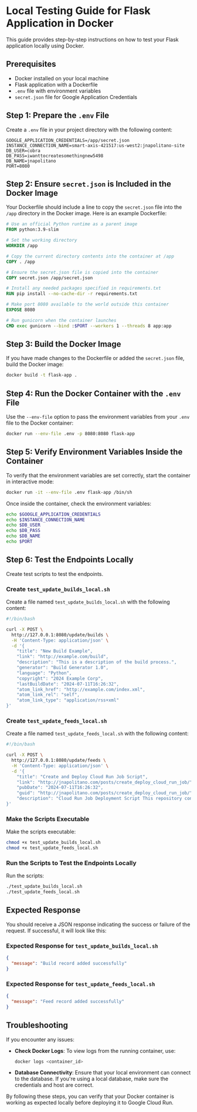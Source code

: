 
# Local Testing Guide for Flask Application in Docker

This guide provides step-by-step instructions on how to test your Flask application locally using Docker.

## Prerequisites

- Docker installed on your local machine
- Flask application with a Dockerfile
- `.env` file with environment variables
- `secret.json` file for Google Application Credentials

## Step 1: Prepare the `.env` File

Create a `.env` file in your project directory with the following content:

```env
GOOGLE_APPLICATION_CREDENTIALS=/app/secret.json
INSTANCE_CONNECTION_NAME=smart-axis-421517:us-west2:jnapolitano-site
DB_USER=cobra
DB_PASS=iwanttocreatesomethingnew5498
DB_NAME=jnapolitano
PORT=8080
```

## Step 2: Ensure `secret.json` is Included in the Docker Image

Your Dockerfile should include a line to copy the `secret.json` file into the `/app` directory in the Docker image. Here is an example Dockerfile:

```Dockerfile
# Use an official Python runtime as a parent image
FROM python:3.9-slim

# Set the working directory
WORKDIR /app

# Copy the current directory contents into the container at /app
COPY . /app

# Ensure the secret.json file is copied into the container
COPY secret.json /app/secret.json

# Install any needed packages specified in requirements.txt
RUN pip install --no-cache-dir -r requirements.txt

# Make port 8080 available to the world outside this container
EXPOSE 8080

# Run gunicorn when the container launches
CMD exec gunicorn --bind :$PORT --workers 1 --threads 8 app:app
```

## Step 3: Build the Docker Image

If you have made changes to the Dockerfile or added the `secret.json` file, build the Docker image:

```bash
docker build -t flask-app .
```

## Step 4: Run the Docker Container with the `.env` File

Use the `--env-file` option to pass the environment variables from your `.env` file to the Docker container:

```bash
docker run --env-file .env -p 8080:8080 flask-app
```

## Step 5: Verify Environment Variables Inside the Container

To verify that the environment variables are set correctly, start the container in interactive mode:

```bash
docker run -it --env-file .env flask-app /bin/sh
```

Once inside the container, check the environment variables:

```sh
echo $GOOGLE_APPLICATION_CREDENTIALS
echo $INSTANCE_CONNECTION_NAME
echo $DB_USER
echo $DB_PASS
echo $DB_NAME
echo $PORT
```

## Step 6: Test the Endpoints Locally

Create test scripts to test the endpoints.

### Create `test_update_builds_local.sh`

Create a file named `test_update_builds_local.sh` with the following content:

```bash
#!/bin/bash

curl -X POST \
  http://127.0.0.1:8080/update/builds \
  -H 'Content-Type: application/json' \
  -d '{
    "title": "New Build Example",
    "link": "http://example.com/build",
    "description": "This is a description of the build process.",
    "generator": "Build Generator 1.0",
    "language": "Python",
    "copyright": "2024 Example Corp",
    "lastBuildDate": "2024-07-11T16:26:32",
    "atom_link_href": "http://example.com/index.xml",
    "atom_link_rel": "self",
    "atom_link_type": "application/rss+xml"
}'
```

### Create `test_update_feeds_local.sh`

Create a file named `test_update_feeds_local.sh` with the following content:

```bash
#!/bin/bash

curl -X POST \
  http://127.0.0.1:8080/update/feeds \
  -H 'Content-Type: application/json' \
  -d '{
    "title": "Create and Deploy Cloud Run Job Script",
    "link": "http://jnapolitano.com/posts/create_deploy_cloud_run_job/",
    "pubDate": "2024-07-11T16:26:32",
    "guid": "http://jnapolitano.com/posts/create_deploy_cloud_run_job/",
    "description": "Cloud Run Job Deployment Script This repository contains a script to build and deploy a Python application as a Cloud Run Job using Google Cloud Build. The script dynamically generates a cloudbuild.yaml file and submits it to Google Cloud Build. Prerequisites Before using the deployment script, ensure you have the following: Google Cloud SDK: Installed and configured. Docker: Installed. Google Cloud Project: Created and configured. Service Account Key: A service account key JSON file with appropriate permissions stored at keys/service-account-key."
}'
```

### Make the Scripts Executable

Make the scripts executable:

```bash
chmod +x test_update_builds_local.sh
chmod +x test_update_feeds_local.sh
```

### Run the Scripts to Test the Endpoints Locally

Run the scripts:

```bash
./test_update_builds_local.sh
./test_update_feeds_local.sh
```

## Expected Response

You should receive a JSON response indicating the success or failure of the request. If successful, it will look like this:

### Expected Response for `test_update_builds_local.sh`

```json
{
  "message": "Build record added successfully"
}
```

### Expected Response for `test_update_feeds_local.sh`

```json
{
  "message": "Feed record added successfully"
}
```

## Troubleshooting

If you encounter any issues:

- **Check Docker Logs**: To view logs from the running container, use:
  ```bash
  docker logs <container_id>
  ```

- **Database Connectivity**: Ensure that your local environment can connect to the database. If you're using a local database, make sure the credentials and host are correct.

By following these steps, you can verify that your Docker container is working as expected locally before deploying it to Google Cloud Run.
